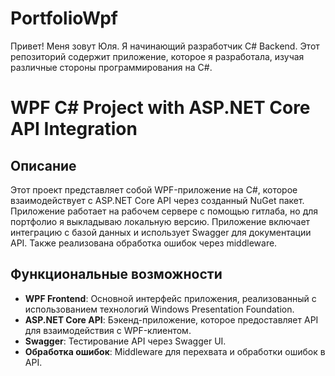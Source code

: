 # PortfolioWpf

Привет! Меня зовут Юля. Я начинающий разработчик C# Backend. Этот репозиторий содержит приложение, которое я разработала, изучая различные стороны программирования на C#.

# WPF C# Project with ASP.NET Core API Integration

## Описание

Этот проект представляет собой WPF-приложение на C#, которое взаимодействует с ASP.NET Core API через созданный NuGet пакет. Приложение работает на рабочем сервере с помощью гитлаба, но для портфолио я выкладываю локальную версию. Приложение включает интеграцию с базой данных и использует Swagger для документации API. Также реализована обработка ошибок через middleware.

## Функциональные возможности

- **WPF Frontend**: Основной интерфейс приложения, реализованный с использованием технологий Windows Presentation Foundation.
- **ASP.NET Core API**: Бэкенд-приложение, которое предоставляет API для взаимодействия с WPF-клиентом.
- **Swagger**: Тестирование API через Swagger UI.
- **Обработка ошибок**: Middleware для перехвата и обработки ошибок в API.
